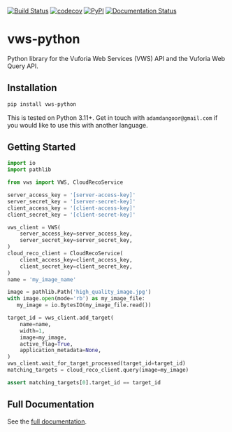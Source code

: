 [![Build
Status](https://github.com/VWS-Python/vws-python/workflows/CI/badge.svg)](https://github.com/VWS-Python/vws-python/actions)
[![codecov](https://codecov.io/gh/VWS-Python/vws-python/branch/master/graph/badge.svg)](https://codecov.io/gh/VWS-Python/vws-python)
[![PyPI](https://badge.fury.io/py/VWS-Python.svg)](https://badge.fury.io/py/VWS-Python)
[![Documentation Status](https://readthedocs.org/projects/vws-python/badge/?version=latest)](https://vws-python.readthedocs.io/en/latest/?badge=latest)

# vws-python

Python library for the Vuforia Web Services (VWS) API and the Vuforia
Web Query API.

## Installation

```sh
pip install vws-python
```

This is tested on Python 3.11+. Get in touch with
`adamdangoor@gmail.com` if you would like to use this with another
language.

## Getting Started

```python
import io
import pathlib

from vws import VWS, CloudRecoService

server_access_key = '[server-access-key]'
server_secret_key = '[server-secret-key]'
client_access_key = '[client-access-key]'
client_secret_key = '[client-secret-key]'

vws_client = VWS(
    server_access_key=server_access_key,
    server_secret_key=server_secret_key,
)
cloud_reco_client = CloudRecoService(
    client_access_key=client_access_key,
    client_secret_key=client_secret_key,
)
name = 'my_image_name'

image = pathlib.Path('high_quality_image.jpg')
with image.open(mode='rb') as my_image_file:
   my_image = io.BytesIO(my_image_file.read())

target_id = vws_client.add_target(
    name=name,
    width=1,
    image=my_image,
    active_flag=True,
    application_metadata=None,
)
vws_client.wait_for_target_processed(target_id=target_id)
matching_targets = cloud_reco_client.query(image=my_image)

assert matching_targets[0].target_id == target_id
```

## Full Documentation

See the [full
documentation](https://vws-python.readthedocs.io/en/latest).
